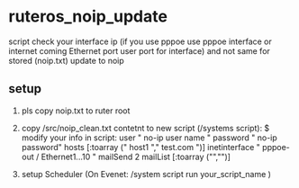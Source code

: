 # ruteros_noip_update

script check your interface ip (if you use pppoe use pppoe interface or internet coming Ethernet port user port for interface)  and not same for stored (noip.txt) update to noip


setup
-----------------------------------------------------------
 
 1. pls copy noip.txt to ruter root
 2. copy /src/noip_clean.txt contetnt to new script (/systems script):
    $ modify your info in script:
        user " no-ip user name  "
        password " no-ip password"
        hosts [:toarray (" host1 "," test.com ")]
        inetinterface " pppoe-out / Ethernet1...10 "
        mailSend 2
        mailList [:toarray ("","")]

 3. setup Scheduler (On Evenet: /system script run your_script_name )
  